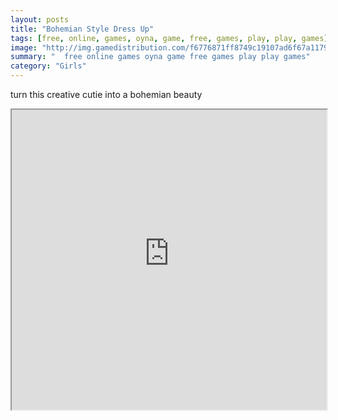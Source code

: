 ```yaml
---
layout: posts
title: "Bohemian Style Dress Up"
tags: [free, online, games, oyna, game, free, games, play, play, games]
image: "http://img.gamedistribution.com/f6776871ff8749c19107ad6f67a1179e.jpg"
summary: "  free online games oyna game free games play play games"
category: "Girls"
---
```


turn this creative cutie into a bohemian beauty

<iframe width="100%" height="480px;" src="http://flash.gamedistribution.com?game=f6776871ff8749c19107ad6f67a1179e"></iframe>
